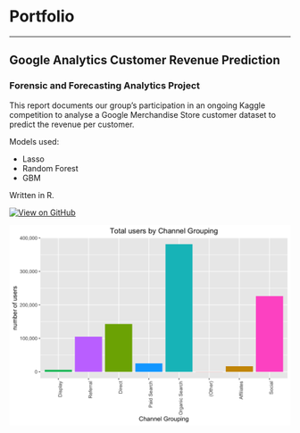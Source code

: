 # Portfolio
---
## Google Analytics Customer Revenue Prediction

### Forensic and Forecasting Analytics Project

This report documents our group’s participation in an ongoing Kaggle competition to analyse a Google Merchandise Store customer dataset to predict the revenue per customer.

Models used:
- Lasso
- Random Forest
- GBM

Written in R.

[![View on GitHub](https://img.shields.io/badge/GitHub-View_on_GitHub-blue?logo=GitHub)](https://github.com/gavinongzk/gavinongzk.github.io/blob/master/projects/Google%20Analytics-Customer%20Revenue%20Prediction/analysis/ACCT420-G1-GoogleRevenuePrediction-Team%202_Report.pdf)

<center><img src="images/ganalytics.png"/></center>
